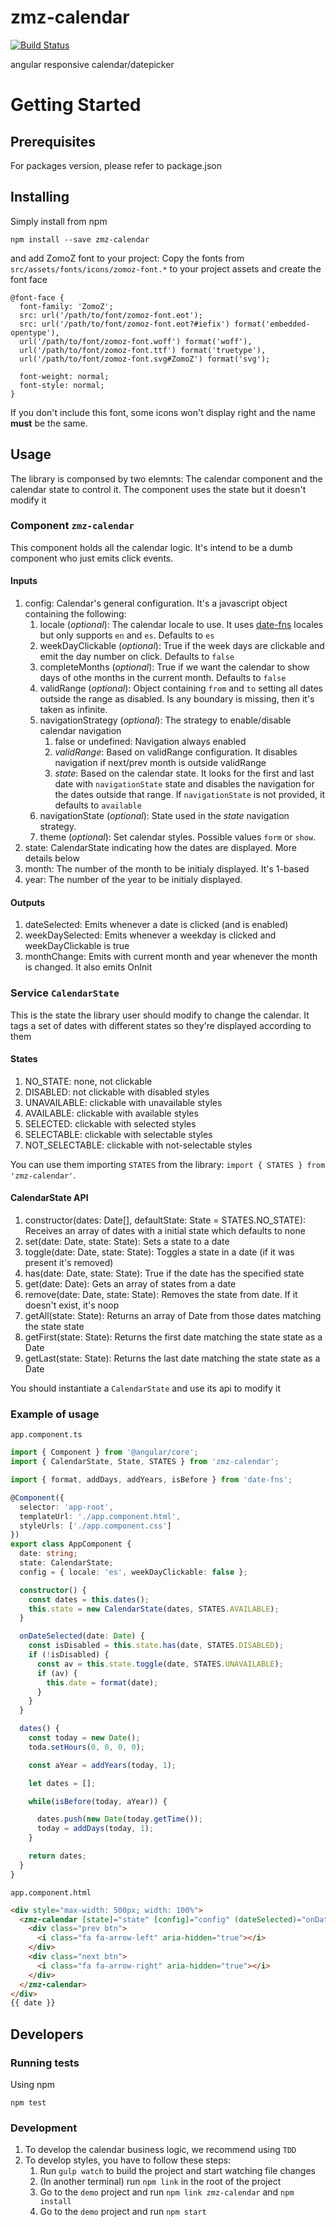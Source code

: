 # zmz-calendar
[![Build Status](https://travis-ci.org/zoitravel/zmz-calendar.svg?branch=master)](https://travis-ci.org/zoitravel/zmz-calendar)

angular responsive calendar/datepicker

# Getting Started

## Prerequisites

For packages version, please refer to package.json

## Installing

Simply install from npm

```
npm install --save zmz-calendar
```

and add ZomoZ font to your project: Copy the fonts from  `src/assets/fonts/icons/zomoz-font.*` to your project assets and create the font face

```
@font-face {
  font-family: 'ZomoZ';
  src: url('/path/to/font/zomoz-font.eot');
  src: url('/path/to/font/zomoz-font.eot?#iefix') format('embedded-opentype'),
  url('/path/to/font/zomoz-font.woff') format('woff'),
  url('/path/to/font/zomoz-font.ttf') format('truetype'),
  url('/path/to/font/zomoz-font.svg#ZomoZ') format('svg');

  font-weight: normal;
  font-style: normal;
}
```

If you don't include this font, some icons won't display right and the name **must** be the same.

## Usage

The library is componsed by two elemnts: The calendar component and the calendar state to control it. The component uses the state but it doesn't modify it

### Component `zmz-calendar`

This component holds all the calendar logic. It's intend to be a dumb component who just emits click events.

#### Inputs

1. config: Calendar's general configuration. It's a javascript object containing the following:
    1. locale (_optional_): The calendar locale to use. It uses [date-fns](https://date-fns.org/v1.29.0/docs/I18n#supported-languages) locales but only supports `en` and `es`. Defaults to `es`
    2. weekDayClickable (_optional_): True if the week days are clickable and emit the day number on click. Defaults to `false`
    3. completeMonths (_optional_): True if we want the calendar to show days of othe months in the current month. Defaults to `false`
    4. validRange (_optional_): Object containing `from` and `to` setting all dates outside the range as disabled. Is any boundary is missing, 
    then it's taken as infinite. 
    5. navigationStrategy (_optional_): The strategy to enable/disable calendar navigation
        1. false or undefined: Navigation always enabled 
        2. _validRange_: Based on validRange configuration. It disables navigation if next/prev month is outside validRange
        3. _state_: Based on the calendar state. It looks for the first and last date with `navigationState` state and disables 
        the navigation for the dates outside that range. If `navigationState` is not provided, it defaults to `available`
    6. navigationState (_optional_): State used in the _state_ navigation strategy.
    7. theme (_optional_): Set calendar styles. Possible values `form` or `show`.
2. state: CalendarState indicating how the dates are displayed. More details below
3. month: The number of the month to be initialy displayed. It's 1-based
4. year: The number of the year to be initialy displayed.

#### Outputs

  1. dateSelected: Emits whenever a date is clicked (and is enabled)
  2. weekDaySelected: Emits whenever a weekday is clicked and weekDayClickable is true
  3. monthChange: Emits with current month and year whenever the month is changed. It also emits OnInit

### Service `CalendarState`

This is the state the library user should modify to change the calendar. It tags a set of dates with different states so 
they're displayed according to them

#### States

1. NO_STATE: none, not clickable
2. DISABLED: not clickable with disabled styles
3. UNAVAILABLE: clickable with unavailable styles
4. AVAILABLE: clickable with available styles
5. SELECTED: clickable with selected styles
6. SELECTABLE: clickable with selectable styles
7. NOT_SELECTABLE: clickable with not-selectable styles

You can use them importing `STATES` from the library: `import { STATES } from 'zmz-calendar'`.

#### CalendarState API

1. constructor(dates: Date[], defaultState: State = STATES.NO_STATE): Receives an array of dates with a initial state which defaults to none
2. set(date: Date, state: State): Sets a state to a date
3. toggle(date: Date, state: State): Toggles a state in a date (if it was present it's removed)
4. has(date: Date, state: State): True if the date has the specified state
5. get(date: Date): Gets an array of states from a date
6. remove(date: Date, state: State): Removes the state from date. If it doesn't exist, it's noop
7. getAll(state: State): Returns an array of Date from those dates matching the state state
8. getFirst(state: State): Returns the first date matching the state state as a Date
9. getLast(state: State): Returns the last date matching the state state as a Date

You should instantiate a `CalendarState` and use its api to modify it


### Example of usage

`app.component.ts`
```ts
import { Component } from '@angular/core';
import { CalendarState, State, STATES } from 'zmz-calendar';

import { format, addDays, addYears, isBefore } from 'date-fns';

@Component({
  selector: 'app-root',
  templateUrl: './app.component.html',
  styleUrls: ['./app.component.css']
})
export class AppComponent {
  date: string;
  state: CalendarState;
  config = { locale: 'es', weekDayClickable: false };

  constructor() {
    const dates = this.dates();
    this.state = new CalendarState(dates, STATES.AVAILABLE);
  }

  onDateSelected(date: Date) {
    const isDisabled = this.state.has(date, STATES.DISABLED);
    if (!isDisabled) {
      const av = this.state.toggle(date, STATES.UNAVAILABLE);
      if (av) {
        this.date = format(date);
      }
    }
  }

  dates() {
    const today = new Date();
    toda.setHours(0, 0, 0, 0);

    const aYear = addYears(today, 1);

    let dates = [];

    while(isBefore(today, aYear)) {

      dates.push(new Date(today.getTime());
      today = addDays(today, 1);
    }

    return dates;
  }
}

```

`app.component.html`
```html
<div style="max-width: 500px; width: 100%">
  <zmz-calendar [state]="state" [config]="config" (dateSelected)="onDateSelected($event)">
    <div class="prev btn">
      <i class="fa fa-arrow-left" aria-hidden="true"></i>
    </div>
    <div class="next btn">
      <i class="fa fa-arrow-right" aria-hidden="true"></i>
    </div>
  </zmz-calendar>
</div>
{{ date }}
```

## Developers

### Running tests

Using npm
```
npm test
```

### Development

1. To develop the calendar business logic, we recommend using `TDD`
2. To develop styles, you have to follow these steps:
    1. Run `gulp watch` to build the project and start watching file changes
    2. (In another terminal) run `npm link` in the root of the project
    3. Go to the `demo` project and run `npm link zmz-calendar` and `npm install`
    4. Go to the `demo` project and run `npm start`
